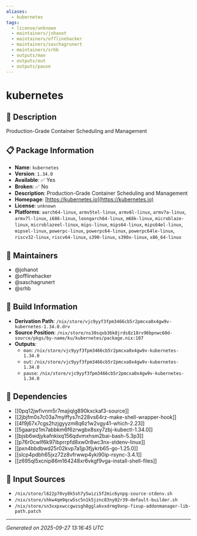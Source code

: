 ```yaml
---
aliases:
  - kubernetes
tags:
  - license/unknown
  - maintainers/johanot
  - maintainers/offlinehacker
  - maintainers/saschagrunert
  - maintainers/srhb
  - outputs/man
  - outputs/out
  - outputs/pause
---
```


# kubernetes

## 📝 Description

Production-Grade Container Scheduling and Management

## 📋 Package Information

- **Name**: `kubernetes`
- **Version**: `1.34.0`
- **Available**: ✅ Yes
- **Broken**: ✅ No
- **Description**: Production-Grade Container Scheduling and Management
- **Homepage**: [https://kubernetes.io](https://kubernetes.io)
- **License**: `unknown`
- **Platforms**: `aarch64-linux`, `armv5tel-linux`, `armv6l-linux`, `armv7a-linux`, `armv7l-linux`, `i686-linux`, `loongarch64-linux`, `m68k-linux`, `microblaze-linux`, `microblazeel-linux`, `mips-linux`, `mips64-linux`, `mips64el-linux`, `mipsel-linux`, `powerpc-linux`, `powerpc64-linux`, `powerpc64le-linux`, `riscv32-linux`, `riscv64-linux`, `s390-linux`, `s390x-linux`, `x86_64-linux`
## 👥 Maintainers

- @johanot
- @offlinehacker
- @saschagrunert
- @srhb


## 🔧 Build Information

- **Derivation Path**: `/nix/store/vjc9yyf3fpm3466cb5r2pmcxa0x4gw9v-kubernetes-1.34.0.drv`
- **Source Position**: `/nix/store/ns30sqxb36k8jrds8z18rv96bpnwc60d-source/pkgs/by-name/ku/kubernetes/package.nix:107`
- **Outputs**:
  - `man`:  `/nix/store/vjc9yyf3fpm3466cb5r2pmcxa0x4gw9v-kubernetes-1.34.0`
  - `out`:  `/nix/store/vjc9yyf3fpm3466cb5r2pmcxa0x4gw9v-kubernetes-1.34.0`
  - `pause`:  `/nix/store/vjc9yyf3fpm3466cb5r2pmcxa0x4gw9v-kubernetes-1.34.0`

## 🔗 Dependencies

- [[0pq12jwfivnm5r7majiqlg890kxckaf3-source]]
- [[2jbjfm0s7c03a7mylffys7n228vs64rz-make-shell-wrapper-hook]]
- [[4f9j67x7cgs2hzjgyyzm8q6z1w2vgy41-which-2.23]]
- [[5gaarpz1m7abbkm6f6zrwgbx8sxy7zbj-kubectl-1.34.0]]
- [[bjsb6wdjykafnkixq156qdvmxhsm2bai-bash-5.3p3]]
- [[p76r0cwlf6k97ibprrpfd8xw0r8wc3nx-stdenv-linux]]
- [[pxn4bbdbwd25r02kvp7a1jp3fjykrb65-go-1.25.0]]
- [[slcp4pdbh65jxz72z8vfrwwp4yki90ip-rsync-3.4.1]]
- [[z695ql5xcnip86m164248xr6vkgf9vga-install-shell-files]]

## 📁 Input Sources

- `/nix/store/l622p70vy8k5sh7y5wizi5f2mic6ynpg-source-stdenv.sh`
- `/nix/store/shkw4qm9qcw5sc5n1k5jznc83ny02r39-default-builder.sh`
- `/nix/store/sn3xxpxwccgwzsgh8gglakvxdrmg9xnp-fixup-addonmanager-lib-path.patch`

---
*Generated on 2025-09-27 13:16:45 UTC*
